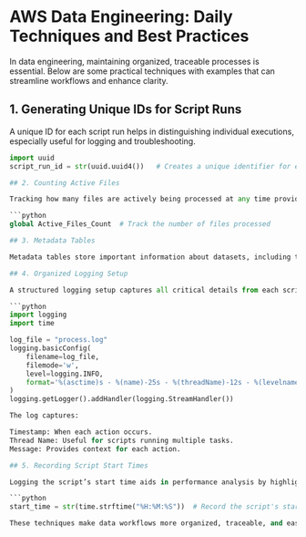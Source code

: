 # AWS Data Engineering: Daily Techniques and Best Practices

In data engineering, maintaining organized, traceable processes is essential. Below are some practical techniques with examples that can streamline workflows and enhance clarity.

## 1. **Generating Unique IDs for Script Runs**
A unique ID for each script run helps in distinguishing individual executions, especially useful for logging and troubleshooting.

```python
import uuid
script_run_id = str(uuid.uuid4())   # Creates a unique identifier for each script run ```

## 2. Counting Active Files

Tracking how many files are actively being processed at any time provides a quick snapshot of workflow progress, particularly helpful with large datasets.

```python
global Active_Files_Count  # Track the number of files processed

## 3. Metadata Tables

Metadata tables store important information about datasets, including their origin, state, and transformation details. This helps ensure data quality and makes it easier to trace specific information about data sources and transformations.

## 4. Organized Logging Setup

A structured logging setup captures all critical details from each script run, enabling real-time monitoring and providing a history for debugging and performance analysis.

```python
import logging
import time

log_file = "process.log"
logging.basicConfig(
    filename=log_file,
    filemode='w',
    level=logging.INFO,
    format='%(asctime)s - %(name)-25s - %(threadName)-12s - %(levelname)-5s - %(message)s'
)
logging.getLogger().addHandler(logging.StreamHandler())

The log captures:

Timestamp: When each action occurs.
Thread Name: Useful for scripts running multiple tasks.
Message: Provides context for each action.

## 5. Recording Script Start Times

Logging the script’s start time aids in performance analysis by highlighting the time taken for each phase of the data process.

```python
start_time = str(time.strftime("%H:%M:%S"))  # Record the script's start time

These techniques make data workflows more organized, traceable, and easier to manage. 
